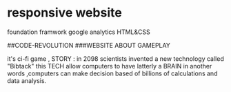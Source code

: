# responsive website

foundation framwork
google analytics
HTML&CSS



##CODE-REVOLUTION
###WEBSITE ABOUT GAMEPLAY

it's ci-fi game , 
STORY : in 2098 scientists invented a new technology called "Bibtack" this TECH allow computers to have latterly  a BRAIN in another words ,computers can make decision based of billions of calculations and data analysis.







